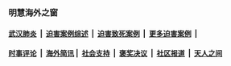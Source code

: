 
### 明慧海外之窗

####  [武汉肺炎](indexes/365.md?t=02030800) &nbsp;|&nbsp;  [迫害案例综述](indexes/328.md?t=02030800) &nbsp;|&nbsp; [迫害致死案例](indexes/277.md?t=02030800)  &nbsp;|&nbsp; [更多迫害案例](indexes/81.md?t=02030800)  &nbsp;|&nbsp; 
####  [时事评论](indexes/251.md?t=02030800) &nbsp;|&nbsp; [海外简讯](indexes/245.md?t=02030800)&nbsp;|&nbsp;  [社会支持](indexes/140.md?t=02030800) &nbsp;|&nbsp; [褒奖决议](indexes/282.md?t=02030800) &nbsp;|&nbsp; [社区报道](indexes/91.md?t=02030800)  &nbsp;|&nbsp; [天人之间](indexes/78.md?t=02030800) 

